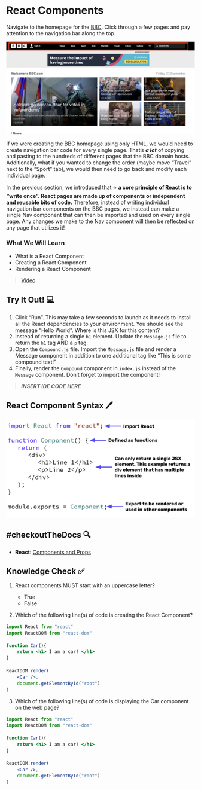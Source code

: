 # React Components

Navigate to the homepage for the [BBC](https://www.bbc.com/). Click through a few pages and pay attention to the navigation bar along the top.

![BBC Homepage](./bbc.png)

If we were creating the BBC homepage using only HTML, we would need to create navigation bar code for every single page. That’s ***a lot*** of copying and pasting to the hundreds of different pages that the BBC domain hosts. Additionally, what if you wanted to change the order (maybe move “Travel” next to the “Sport” tab), we would then need to go back and modify each individual page. 

In the previous section, we introduced that ⭐️ **a core principle of React is to “write once”. React pages are made up of components or independent and reusable bits of code.** Therefore, instead of writing individual navigation bar components on the BBC pages, we instead can make a single Nav component that can then be imported and used on every single page. Any changes we make to the Nav component will then be reflected on any page that utilizes it!

### What We Will Learn
- What is a React Component
- Creating a React Component
- Rendering a React Component

> [Video](https://www.loom.com/share/e58f06ff3fc74bdabc8feceb9f5387df)

## Try It Out! 💻
1. Click “Run”. This may take a few seconds to launch as it needs to install all the React dependencies to your environment. You should see the message “Hello World”. Where is this JSX for this content?
2. Instead of returning a single `h1` element. Update the `Message.js` file to return the `h1` tag AND a `p` tag.
3. Open the `Compound.js` file. Import the `Message.js` file and render a Message component in addition to one additional tag like “This is some compound text!”
4. Finally, render the `Compound` component in `index.js` instead of the `Message` component. Don’t forget to import the component!

> ***INSERT IDE CODE HERE***

## React Component Syntax 🖊
![Syntax](./syntax.png)

## #checkoutTheDocs 🔍
- **React**: [Components and Props](https://reactjs.org/docs/components-and-props.html)

## Knowledge Check ✅
1. React components MUST start with an uppercase letter?
    - True
    - False

2. Which of the following line(s) of code is creating the React Component?

```jsx
import React from "react"
import ReactDOM from "react-dom"

function Car(){
    return <h1> I am a car! </h1>
}

ReactDOM.render(
    <Car />,
    document.getElementById("root")
)
```

3. Which of the following line(s) of code is displaying the Car component on the web page?
```jsx
import React from "react"
import ReactDOM from "react-dom"

function Car(){
    return <h1> I am a car! </h1>
}

ReactDOM.render(
    <Car />,
    document.getElementById("root")
)
```